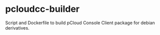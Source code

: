 # pcloudcc-builder
Script and Dockerfile to build pCloud Console Client package for debian derivatives.
